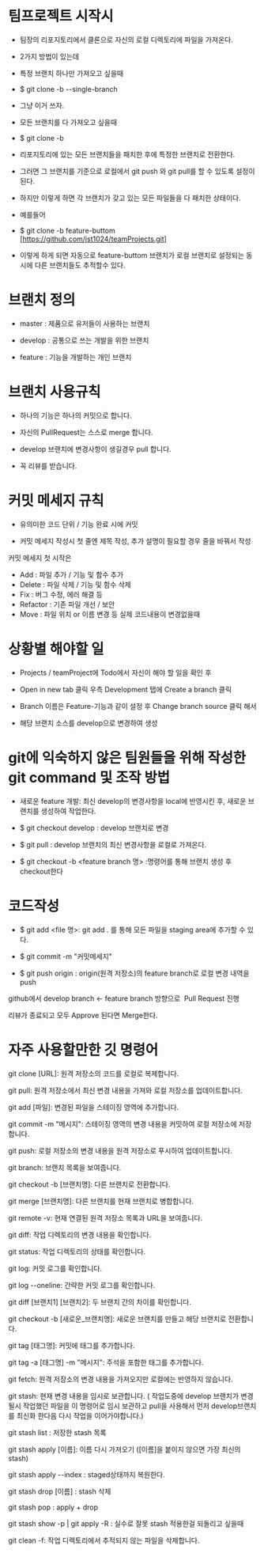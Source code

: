 # 팀프로젝트 시작시

- 팀장의 리포지토리에서 클론으로 자신의 로컬 디렉토리에 파일을 가져온다.

- 2가지 방법이 있는데  

- 특정 브랜치 하나만 가져오고 싶을때

- $ git clone -b <branchname> --single-branch <remote-repo-url>

- 그냥 이거 쓰자.

- 모든 브랜치를 다 가져오고 싶을때

- $ git clone -b <branchname> <remote-repo-url>

- 리포지토리에 있는 모든 브랜치들을 패치한 후에 특정한 브랜치로 전환한다. 

- 그러면 그 브랜치를 기준으로 로컬에서 git push 와 git pull를 할 수 있도록 설정이 된다. 

- 하지만 이렇게 하면 각 브랜치가 갖고 있는 모든 파일들을 다 패치한 상태이다.

- 예를들어

- $ git clone -b feature-buttom [https://github.com/jst1024/teamProjects.git]

- 이렇게 하게 되면 자동으로 feature-buttom 브랜치가 로컬 브랜치로 설정되는 동시에 다른 브랜치들도 추적할수 있다.


 # 브랜치 정의

- master : 제품으로 유저들이 사용하는 브랜치

- develop : 공통으로 쓰는 개발을 위한 브랜치

- feature : 기능을 개발하는 개인 브랜치




# 브랜치 사용규칙

- 하나의 기능은 하나의 커밋으로 합니다.

- 자신의 PullRequest는 스스로 merge 합니다.

- develop 브랜치에 변경사항이 생길경우 pull 합니다.

- 꼭 리뷰를 받습니다.



# 커밋 메세지 규칙

- 유의미한 코드 단위 / 기능 완료 시에 커밋

- 커밋 메세지 작성시 첫 줄엔 제목 작성, 추가 설명이 필요할 경우 줄을 바꿔서 작성

커밋 메세지 첫 시작은 
- Add : 파일 추가 / 기능 및 함수 추가
- Delete : 파일 삭제 / 기능 및 함수 삭제
- Fix : 버그 수정, 에러 해결 등
- Refactor : 기존 파일 개선 / 보안
- Move : 파일 위치 or 이름 변경 등 실제 코드내용이 변경없을때


# 상황별 해야할 일

- Projects / teamProject에 Todo에서 자신이 해야 할 일을 확인 후

- Open in new tab 클릭 우측 Development 탭에 Create a branch 클릭 

- Branch 이름은 Feature-기능과 같이 설정 후 Change branch source 클릭 해서

- 해당 브랜치 소스를 develop으로 변경하여 생성

# git에 익숙하지 않은 팀원들을 위해 작성한 git command 및 조작 방법

- 새로운 feature 개발: 최신 develop의 변경사항을 local에 반영시킨 후, 새로운 브랜치를 생성하여 작업한다.

- $ git checkout develop : develop 브랜치로 변경

- $ git pull : develop 브랜치의 최신 변경사항을 로컬로 가져온다. 

- $ git checkout -b <feature branch 명> :명령어를 통해 브랜치 생성 후 checkout한다

# 코드작성
- $ git add <file 명>: git add . 를 통해 모든 파일을 staging area에 추가할 수 있다. 

- $ git commit -m "커밋메세지" 

- $ git push origin <feature branch>: origin(원격 저장소)의 feature branch로 로컬 변경 내역을 push

github에서 develop branch <- feature branch 방향으로  Pull Request 진행

리뷰가 종료되고 모두 Approve 된다면 Merge한다. 


# 자주 사용할만한 깃 명령어

git clone [URL]:  원격 저장소의 코드를 로컬로 복제합니다.

git pull: 원격 저장소에서 최신 변경 내용을 가져와 로컬 저장소를 업데이트합니다.

git add [파일]: 변경된 파일을 스테이징 영역에 추가합니다.

git commit -m "메시지":  스테이징 영역의 변경 내용을 커밋하여 로컬 저장소에 저장합니다.

git push: 로컬 저장소의 변경 내용을 원격 저장소로 푸시하여 업데이트합니다.

git branch: 브랜치 목록을 보여줍니다.

git checkout -b [브랜치명]: 다른 브랜치로 전환합니다.

git merge [브랜치명]: 다른 브랜치를 현재 브랜치로 병합합니다.

git remote -v: 현재 연결된 원격 저장소 목록과 URL을 보여줍니다.

git diff: 작업 디렉토리의 변경 내용을 확인합니다.

git status: 작업 디렉토리의 상태를 확인합니다.

git log: 커밋 로그를 확인합니다.

git log --oneline: 간략한 커밋 로그를 확인합니다.

git diff [브랜치1] [브랜치2]: 두 브랜치 간의 차이를 확인합니다.

git checkout -b [새로운_브랜치명]: 새로운 브랜치를 만들고 해당 브랜치로 전환합니다.

git tag [태그명]: 커밋에 태그를 추가합니다.

git tag -a [태그명] -m "메시지": 주석을 포함한 태그를 추가합니다.

git fetch: 원격 저장소의 변경 내용을 가져오지만 로컬에는 반영하지 않습니다.

git stash: 현재 변경 내용을 임시로 보관합니다.
( 작업도중에 develop 브랜치가 변경될시 작업했던 파일을 이 명령어로 임시 보관하고 pull을 사용해서 먼저 develop브랜치를 최신화 한다음 다시 작업을 이어가야합니다.)

git stash list : 저장한 stash 목록

git stash apply [이름]: 이름 다시 가져오기 ([이름]을 붙이지 않으면 가장 최신의 stash)

git stash apply --index : staged상태까지 복원한다.

git stash drop [이름] : stash 삭제

git stash pop : apply + drop

git stash show -p | git apply -R : 실수로 잘못 stash 적용한걸 되돌리고 싶을때


git clean -f:  작업 디렉토리에서 추적되지 않는 파일을 삭제합니다.



  
